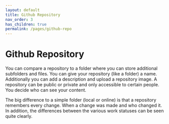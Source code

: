 ```yaml
---
layout: default
title: Github Repository
nav_order: 3
has_children: true
permalink: /pages/github-repo
---
```


# Github Repository

You can compare a repository to a folder where you can store additional subfolders and files. You can give your repository (like a folder) a name. Additionally you can add a description and upload a repository image.
A repository can be public or private and only accessible to certain people. You decide who can see your content.

The big difference to a simple folder (local or online) is that a repository remembers every change. When a change was made and who changed it. In addition, the differences between the various work statuses can be seen quite clearly.